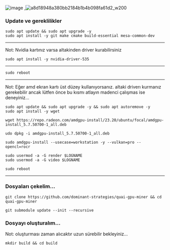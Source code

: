 
![image](https://github.com/molla202/Quai/assets/91562185/4c9ece27-edce-4255-b71b-1a66154a2332)  ,![a8d18948a380bb2184b1b4b098fa61d2_w200](https://github.com/molla202/Quai/assets/91562185/440daf8b-e760-4fb7-9e16-7d02178b2c3c)



### Update ve gereklilikler
```
sudo apt update && sudo apt upgrade -y
sudo apt install -y git make cmake build-essential mesa-common-dev
```
-----
Not: Nvidia kartınız varsa altakinden driver kurabilirsiniz
```
sudo apt install -y nvidia-driver-535
```
----
```
sudo reboot
```

----------
Not: Eğer amd ekran kartı üst düzey kullanıyorsanız. altaki driverı kurmanız gerekebilir ancak lütfen önce bu kısmı atlayın madenci çalışmas ise deneyiniz...
```
sudo apt update && sudo apt upgrade -y && sudo apt autoremove -y
sudo apt install -y wget
```
```
wget https://repo.radeon.com/amdgpu-install/23.20/ubuntu/focal/amdgpu-install_5.7.50700-1_all.deb
```
```
udo dpkg -i amdgpu-install_5.7.50700-1_all.deb
```
```
sudo amdgpu-install --usecase=workstation -y --vulkan=pro --opencl=rocr
```
```
sudo usermod -a -G render $LOGNAME
sudo usermod -a -G video $LOGNAME
```
```
sudo reboot
```

--------------------


### Dosyaları çekelim...
```
git clone https://github.com/dominant-strategies/quai-gpu-miner && cd quai-gpu-miner
```
```
git submodule update --init --recursive
```
### Dosyayı oluşturalım...
Not: oluşturması zaman alıcaktır uzun sürebilir bekleyiniz...
```
mkdir build && cd build
```









